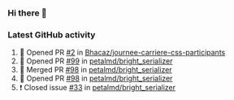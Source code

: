 ### Hi there 👋


### Latest GitHub activity
<!--START_SECTION:activity-->
1. 💪 Opened PR [#2](https://github.com/Bhacaz/journee-carriere-css-participants/pull/2) in [Bhacaz/journee-carriere-css-participants](https://github.com/Bhacaz/journee-carriere-css-participants)
2. 💪 Opened PR [#99](https://github.com/petalmd/bright_serializer/pull/99) in [petalmd/bright_serializer](https://github.com/petalmd/bright_serializer)
3. 🎉 Merged PR [#98](https://github.com/petalmd/bright_serializer/pull/98) in [petalmd/bright_serializer](https://github.com/petalmd/bright_serializer)
4. 💪 Opened PR [#98](https://github.com/petalmd/bright_serializer/pull/98) in [petalmd/bright_serializer](https://github.com/petalmd/bright_serializer)
5. ❗️ Closed issue [#33](https://github.com/petalmd/bright_serializer/issues/33) in [petalmd/bright_serializer](https://github.com/petalmd/bright_serializer)
<!--END_SECTION:activity-->

<!--
**Bhacaz/bhacaz** is a ✨ _special_ ✨ repository because its `README.md` (this file) appears on your GitHub profile.

Here are some ideas to get you started:

- 🔭 I’m currently working on ...
- 🌱 I’m currently learning ...
- 👯 I’m looking to collaborate on ...
- 🤔 I’m looking for help with ...
- 💬 Ask me about ...
- 📫 How to reach me: ...
- 😄 Pronouns: ...
- ⚡ Fun fact: ...
-->
